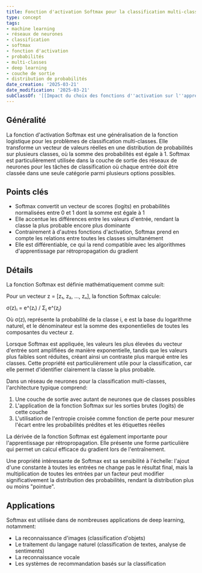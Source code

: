 ```yaml
---
title: Fonction d'activation Softmax pour la classification multi-classes
type: concept
tags:
- machine learning
- réseaux de neurones
- classification
- softmax
- fonction d'activation
- probabilités
- multi-classes
- deep learning
- couche de sortie
- distribution de probabilités
date_creation: '2025-03-21'
date_modification: '2025-03-21'
subClassOf: '[[Impact du choix des fonctions d''activation sur l''apprentissage profond]]'
---
```

## Généralité

La fonction d'activation Softmax est une généralisation de la fonction logistique pour les problèmes de classification multi-classes. Elle transforme un vecteur de valeurs réelles en une distribution de probabilités sur plusieurs classes, où la somme des probabilités est égale à 1. Softmax est particulièrement utilisée dans la couche de sortie des réseaux de neurones pour les tâches de classification où chaque entrée doit être classée dans une seule catégorie parmi plusieurs options possibles.

## Points clés

- Softmax convertit un vecteur de scores (logits) en probabilités normalisées entre 0 et 1 dont la somme est égale à 1
- Elle accentue les différences entre les valeurs d'entrée, rendant la classe la plus probable encore plus dominante
- Contrairement à d'autres fonctions d'activation, Softmax prend en compte les relations entre toutes les classes simultanément
- Elle est différentiable, ce qui la rend compatible avec les algorithmes d'apprentissage par rétropropagation du gradient

## Détails

La fonction Softmax est définie mathématiquement comme suit:

Pour un vecteur z = [z₁, z₂, ..., zₙ], la fonction Softmax calcule:

σ(z)ᵢ = e^(zᵢ) / Σⱼ e^(zⱼ)

Où σ(z)ᵢ représente la probabilité de la classe i, e est la base du logarithme naturel, et le dénominateur est la somme des exponentielles de toutes les composantes du vecteur z.

Lorsque Softmax est appliquée, les valeurs les plus élevées du vecteur d'entrée sont amplifiées de manière exponentielle, tandis que les valeurs plus faibles sont réduites, créant ainsi un contraste plus marqué entre les classes. Cette propriété est particulièrement utile pour la classification, car elle permet d'identifier clairement la classe la plus probable.

Dans un réseau de neurones pour la classification multi-classes, l'architecture typique comprend:
1. Une couche de sortie avec autant de neurones que de classes possibles
2. L'application de la fonction Softmax sur les sorties brutes (logits) de cette couche
3. L'utilisation de l'entropie croisée comme fonction de perte pour mesurer l'écart entre les probabilités prédites et les étiquettes réelles

La dérivée de la fonction Softmax est également importante pour l'apprentissage par rétropropagation. Elle présente une forme particulière qui permet un calcul efficace du gradient lors de l'entraînement.

Une propriété intéressante de Softmax est sa sensibilité à l'échelle: l'ajout d'une constante à toutes les entrées ne change pas le résultat final, mais la multiplication de toutes les entrées par un facteur peut modifier significativement la distribution des probabilités, rendant la distribution plus ou moins "pointue".

## Applications

Softmax est utilisée dans de nombreuses applications de deep learning, notamment:
- La reconnaissance d'images (classification d'objets)
- Le traitement du langage naturel (classification de textes, analyse de sentiments)
- La reconnaissance vocale
- Les systèmes de recommandation basés sur la classification